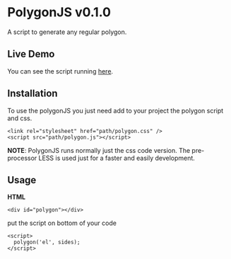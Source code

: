 # PolygonJS v0.1.0
A script to generate any regular polygon.

## Live Demo
You can see the script running <a href="http://ivanbanov.github.io/PolygonJS/index.htm" target="_blank">here</a>.

## Installation
To use the polygonJS you just need add to your project the polygon script and css.
```
<link rel="stylesheet" href="path/polygon.css" />
<script src="path/polygon.js"></script>
```
__NOTE__: PolygonJS runs normally just the css code version. The pre-processor LESS is used just for a faster and easily development.

## Usage

__HTML__
```
<div id="polygon"></div>
```

put the script on bottom of your code
```
<script>
  polygon('el', sides);
</script>
```
